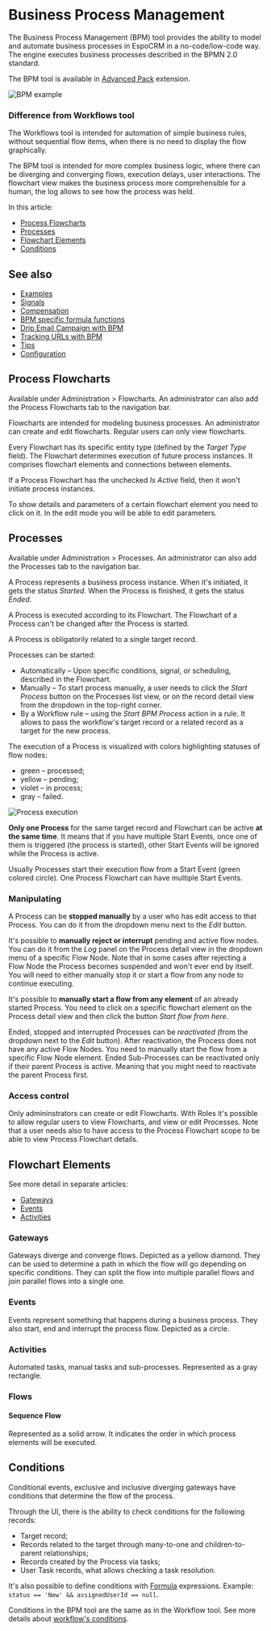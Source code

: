 # Business Process Management

The Business Process Management (BPM) tool provides the ability to model and automate business processes in EspoCRM in a no-code/low-code way. The engine executes business processes described in the BPMN 2.0 standard.

The BPM tool is available in [Advanced Pack](https://www.espocrm.com/extensions/advanced-pack/) extension.

![BPM example](../_static/images/administration/bpm/bpm-1.png)

### Difference from Workflows tool

The Workflows tool is intended for automation of simple business rules, without sequential flow items, when there is no need to display the flow graphically.

The BPM tool is intended for more complex business logic, where there can be diverging and converging flows, execution delays, user interactions. The flowchart view makes the business process more comprehensible for a human, the log allows to see how the process was held.

In this article:

* [Process Flowcharts](#process-flowcharts)
* [Processes](#processes)
* [Flowchart Elements](#flowchart-elements)
* [Conditions](#conditions)

## See also

* [Examples](bpm-examples.md)
* [Signals](bpm-signals.md)
* [Compensation](bpm-compensation.md)
* [BPM specific formula functions](bpm-formula.md)
* [Drip Email Campaign with BPM](bpm-drip-email-campaign.md)
* [Tracking URLs with BPM](bpm-tracking-urls.md)
* [Tips](bpm-tips.md)
* [Configuration](bpm-configuration.md)

## Process Flowcharts

Available under Administration > Flowcharts. An administrator can also add the Process Flowcharts tab to the navigation bar.

Flowcharts are intended for modeling business processes. An administrator can create and edit flowcharts. Regular users can only view flowcharts.

Every Flowchart has its specific entity type (defined by the *Target Type* field). The Flowchart determines execution of future process instances. It comprises flowchart elements and connections between elements.

If a Process Flowchart has the unchecked *Is Active* field, then it won't initiate process instances.

To show details and parameters of a certain flowchart element you need to click on it. In the edit mode you will be able to edit parameters.

## Processes

Available under Administration > Processes. An administrator can also add the Processes tab to the navigation bar.

A Process represents a business process instance. When it's initiated, it gets the status *Started*. When the Process is finished, it gets the status *Ended*. 

A Process is executed according to its Flowchart. The Flowchart of a Process can't be changed after the Process is started.

A Process is obligatorily related to a single target record.

Processes can be started:

* Automatically – Upon specific conditions, signal, or scheduling, described in the Flowchart.
* Manually – To start process manually, a user needs to click the *Start Process* button on the Processes list view, or on the record detail view from the dropdown in the top-right corner.
* By a Workflow rule – using the *Start BPM Process* action in a rule. It allows to pass the workflow's target record or a related record as a target for the new process.

The execution of a Process is visualized with colors highlighting statuses of flow nodes:

* green – processed;
* yellow – pending;
* violet – in process;
* gray – failed.

![Process execution](../_static/images/administration/bpm/process-execution.png)

**Only one Process** for the same target record and Flowchart can be active **at the same time**. It means that if you have multiple Start Events, once one of them is triggered (the process is started), other Start Events will be ignored while the Process is active. 

Usually Processes start their execution flow from a Start Event (green colored circle). One Process Flowchart can have multiple Start Events.

### Manipulating

A Process can be **stopped manually** by a user who has edit access to that Process. You can do it from the dropdown menu next to the *Edit* button.

It's possible to **manually reject or interrupt** pending and active flow nodes. You can do it from the *Log* panel on the Process detail view in the dropdown menu of a specific Flow Node. Note that in some cases after rejecting a Flow Node the Process becomes suspended and won't ever end by itself. You will need to either manually stop it or start a flow from any node to continue executing.

It's possible to **manually start a flow from any element** of an already started Process. You need to click on a specific flowchart element on the Process detail view and then click the button *Start flow from here*.

Ended, stopped and interrupted Processes can be *reactivated* (from the dropdown next to the *Edit* button). After reactivation, the Process does not have any active Flow Nodes. You need to manually start the flow from a specific Flow Node element. Ended Sub-Processes can be reactivated only if their parent Process is active. Meaning that you might need to reactivate the parent Process first.

### Access control

Only admininstrators can create or edit Flowcharts. With Roles it's possible to allow regular users to view Flowcharts, and view or edit Processes. Note that a user needs also to have access to the Process Flowchart scope to be able to view Process Flowchart details. 

## Flowchart Elements

See more detail in separate articles:

* [Gateways](bpm-gateways.md)
* [Events](bpm-events.md)
* [Activities](bpm-activities.md)

### Gateways

Gateways diverge and converge flows. Depicted as a yellow diamond. They can be used to determine a path in which the flow will go depending on specific conditions. They can split the flow into multiple parallel flows and join parallel flows into a single one.

### Events

Events represent something that happens during a business process. They also start, end and interrupt the process flow. Depicted as a circle.

### Activities

Automated tasks, manual tasks and sub-processes. Represented as a gray rectangle.

### Flows

#### Sequence Flow

Represented as a solid arrow. It indicates the order in which process elements will be executed.

## Conditions

Conditional events, exclusive and inclusive diverging gateways have conditions that determine the flow of the process.

Through the UI, there is the ability to check conditions for the following records:

* Target record;
* Records related to the target through many-to-one and children-to-parent relationships;
* Records created by the Process via tasks;
* User Task records, what allows checking a task resolution.

It's also possible to define conditions with [Formula](formula.md) expressions. Example: `status == 'New' && assignedUserId == null`. 

Conditions in the BPM tool are the same as in the Workflow tool. See more details about [workflow's conditions](workflows.md#conditions).

